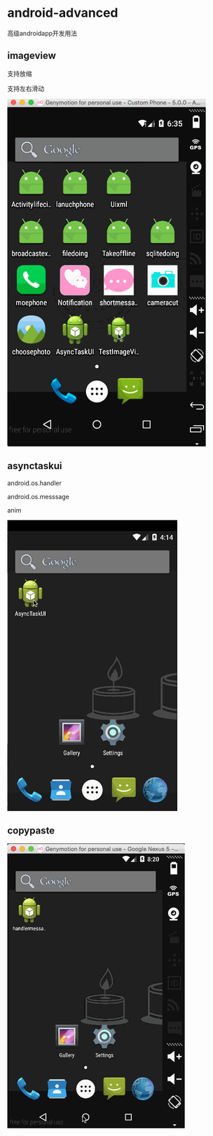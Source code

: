 # android-advanced

高级androidapp开发用法

## imageview
支持放缩

支持左右滑动

![imageview](/img/imagebrowser.gif)

## asynctaskui
android.os.handler

android.os.messsage

anim

![asynctaskui](/img/asynctaskui.gif)

## copypaste

![copypaste](/img/copypaste.gif)
